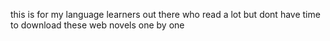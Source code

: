 this is for my language learners out there who read a lot but dont
have time to download these web novels one by one
